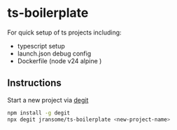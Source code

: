 # ts-boilerplate

For quick setup of ts projects including:
- typescript setup
- launch.json debug config
- Dockerfile (node v24 alpine )

## Instructions

Start a new project via [degit](https://github.com/Rich-Harris/degit)

```bash
npm install -g degit
npx degit jransome/ts-boilerplate <new-project-name>
```
